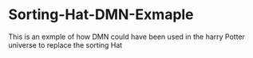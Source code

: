 # Sorting-Hat-DMN-Exmaple
This is an exmple of how DMN could have been used in the harry Potter universe to replace the sorting Hat
